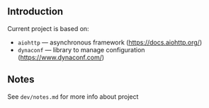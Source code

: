 
## Introduction

Current project is based on:

- `aiohttp` — asynchronous framework (https://docs.aiohttp.org/)
- `dynaconf` — library to manage configuration (https://www.dynaconf.com/)


## Notes
See `dev/notes.md` for more info about project 